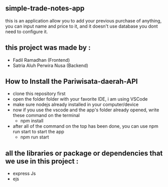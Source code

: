 ## simple-trade-notes-app
this is an application allow you to add your previous purchase of anything, you can input name and price to it, and it doesn't use database you dont need to configure it.

## this project was made by :
- Fadil Ramadhan (Frontend)
- Satria Aluh Perwira Nusa (Backend)

## How to Install the Pariwisata-daerah-API
- clone this repository first
- open the folder folder with your favorite IDE, i am using VSCode
- make sure nodejs already installed in your computer/device
- now if you use the vscode and the app's folder already opened, write these command on the terminal
  * npm install
- after all of the command on the top has been done, you can use npm run start to start the app
  * npm run start

## all the libraries or package or dependencies that we use in this project :
- express Js
- ejs